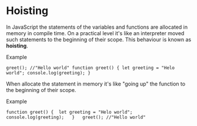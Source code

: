 # Hoisting

In JavaScript the statements of the variables and functions are allocated in memory in compile time. On a practical level it's like an interpreter moved such statements to the beginning of their scope. This behaviour is known as **hoisting**.

Example

`greet(); //"Hello world"
function greet() {
	let greeting = "Helo world";
	console.log(greeting);
}`

When allocate the statement in memory it's like "going up" the function to the beginning of their scope.

Example

`function greet() { 
	let greeting = "Helo world"; 
	console.log(greeting);  
}  
greet(); //"Hello world"  
`

